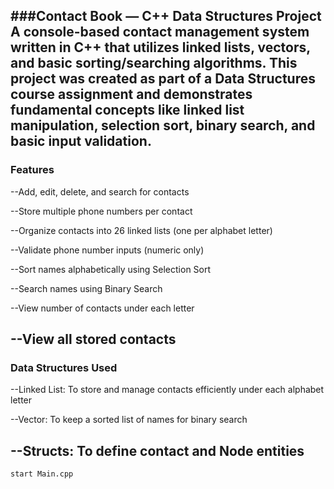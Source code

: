 ###Contact Book — C++ Data Structures Project
A console-based contact management system written in C++ that utilizes linked lists, vectors, and basic sorting/searching algorithms. This project was created as part of a Data Structures course assignment and demonstrates fundamental concepts like linked list manipulation, selection sort, binary search, and basic input validation.
---
### Features
--Add, edit, delete, and search for contacts

--Store multiple phone numbers per contact

--Organize contacts into 26 linked lists (one per alphabet letter)

--Validate phone number inputs (numeric only)

--Sort names alphabetically using Selection Sort

--Search names using Binary Search

--View number of contacts under each letter

--View all stored contacts
---
### Data Structures Used
--Linked List: To store and manage contacts efficiently under each alphabet letter

--Vector<string>: To keep a sorted list of names for binary search

--Structs: To define contact and Node entities
---
```bash
start Main.cpp
